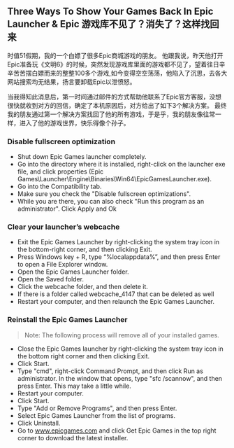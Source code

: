 ## Three Ways To Show Your Games Back In Epic Launcher & Epic 游戏库不见了？消失了？这样找回来

时值51假期，我的一个白嫖了很多Epic商城游戏的朋友。
他跟我说，昨天他打开Epic准备玩《文明6》的时候，突然发现游戏库里面的游戏都不见了，望着往日辛辛苦苦摆白嫖而来的整整100多个游戏,如今变得空空荡荡，他陷入了沉思，去各大网站搜索均无结果，扬言要卸载Epic以泄愤怒。

当我得知此消息后，第一时间通过邮件的方式帮助他联系了Epic官方客服，没想很快就收到对方的回信，确定了本机原因后，对方给出了如下3个解决方案。
最终我的朋友通过第一个解决方案找回了他的所有游戏，于是乎，我的朋友像往常一样，进入了他的游戏世界，快乐得像个孙子。

### Disable fullscreen optimization
- Shut down Epic Games launcher completely.
- Go into the directory where it is installed, right-click on the launcher exe file, and click properties (Epic Games\Launcher\Engine\Binaries\Win64\EpicGamesLauncher.exe).
- Go into the Compatibility tab.
- Make sure you check the "Disable fullscreen optimizations".
- While you are there, you can also check "Run this program as an administrator".
Click Apply and Ok
 
### Clear your launcher’s webcache
- Exit the Epic Games Launcher by right-clicking the system tray icon in the bottom-right corner, and then clicking Exit.
- Press Windows key + R, type “%localappdata%”, and then press Enter to open a File Explorer window.
- Open the Epic Games Launcher folder.
- Open the Saved folder.
- Click the webcache folder, and then delete it.
- If there is a folder called webcache_4147 that can be deleted as well
- Restart your computer, and then relaunch the Epic Games Launcher.
 
### Reinstall the Epic Games Launcher
>Note: The following process will remove all of your installed games.

- Close the Epic Games launcher by right-clicking the system tray icon in the bottom right corner and then clicking Exit.
- Click Start.
- Type "cmd", right-click Command Prompt, and then click Run as administrator.
In the window that opens, type "sfc /scannow", and then press Enter. 
This may take a little while.
- Restart your computer.
- Click Start.
- Type "Add or Remove Programs", and then press Enter.
- Select Epic Games Launcher from the list of programs.
- Click Uninstall.
- Go to www.epicgames.com and click Get Epic Games in the top right corner to download the latest installer.